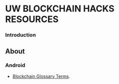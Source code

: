 # UW BLOCKCHAIN HACKS RESOURCES 


### Introduction

## About 

### Android

* [Blockchain Glossary Terms](https://www.gsb.stanford.edu/sites/gsb/files/publication-pdf/study-blockchain-impact-moving-beyond-hype.pdf).

